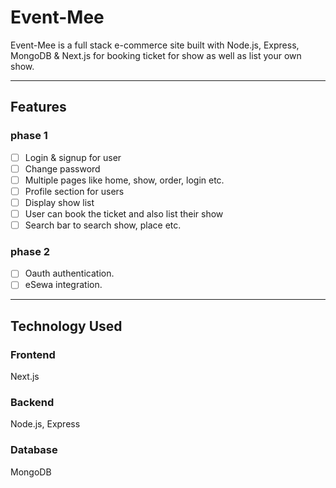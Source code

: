 # Event-Mee

Event-Mee is a full stack e-commerce site built with Node.js, Express, MongoDB & Next.js for booking ticket for show as well as list your own show.

___

## Features

### phase 1
- [ ] Login & signup for user
- [ ] Change password
- [ ] Multiple pages like home, show, order, login etc.
- [ ] Profile section for users
- [ ] Display show list
- [ ] User can book the ticket and also list their show
- [ ] Search bar to search show, place etc.

### phase 2
- [ ] Oauth authentication.
- [ ] eSewa integration.
      
___

## Technology Used

### Frontend
Next.js

### Backend
Node.js, Express

### Database
MongoDB
